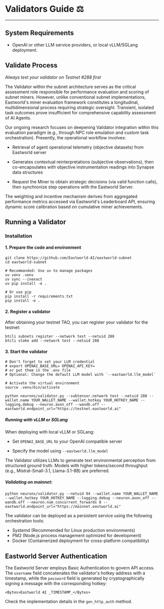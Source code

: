 # Validators Guide ⚖️

---
## System Requirements

* OpenAI or other LLM service providers, or local vLLM/SGLang deployment.


## Validate Process

*Always test your validator on Testnet #288 first*

The Validator within the subnet architecture serves as the critical assessment role responsible for performance evaluation and scoring of subnet miners. However, unlike conventional subnet implementations, Eastworld's miner evaluation framework constitutes a longitudinal, multidimensional process requiring strategic oversight. Transient, isolated task outcomes prove insufficient for comprehensive capability assessment of AI Agents.

Our ongoing research focuses on deepening Validator integration within this evaluation paradigm (e.g., through NPC role emulation and custom task orchestration). Presently, the operational workflow involves:

- Retrieval of agent operational telemetry (objective datasets) from Eastworld server

- Generates contextual reinterpretations (subjective observations), then co-encapsulates with objective instrumentation readings into Synapse data structures

- Request the Miner to obtain strategic decisions (via valid function calls), then synchronize step operations with the Eastworld Server.

The weighting and incentive mechanism derives from aggregated performance metrics accessed via Eastworld's Leaderboard API, ensuring dynamic score calibration based on cumulative miner achievements.


## Running a Validator

### Installation

#### 1. Prepare the code and environment

```
git clone https://github.com/Eastworld-AI/eastworld-subnet
cd eastworld-subnet

# Recommanded: Use uv to manage packages
uv venv .venv
uv sync --inexact
uv pip install -e .

# Or use pip
pip install -r requirements.txt
pip install -e .

```

#### 2. Register a validator

After obtaining your testnet TAO, you can register your validator for the testnet:

```
btcli subnets register --network test --netuid 288
btcli stake add --network test --netuid 288
```


#### 3. Start the validator

```
# Don't forget to set your LLM credential
# export OPENAI_BASE_URL= OPENAI_API_KEY=
# or put them in the .env file
# Optional: Change the default LLM model with `--eastworld.llm_model`

# Activate the virtual environment
source .venv/bin/activate

python neurons/validator.py --subtensor.network test --netuid 288 --wallet.name YOUR_WALLET_NAME --wallet.hotkey YOUR_HOTKEY_NAME --logging.debug --neuron.axon_off --wandb.off --eastworld.endpoint_url="https://testnet.eastworld.ai"
```
##### Running with vLLM or SGLang

When deploying with local vLLM or SGLang:

- Set `OPENAI_BASE_URL` to your OpenAI compatible server

- Specify the model using `--eastworld.llm_model`

The Validator utilizes LLMs to generate text environmental perception from structured ground truth. Models with higher tokens/second throughput (e.g., Mistral-Small-3.1, Llama-3.1-8B) are preferred.


##### Validating on mainnet:

```
python neurons/validator.py --netuid 94 --wallet.name YOUR_WALLET_NAME --wallet.hotkey YOUR_HOTKEY_NAME --logging.debug --neuron.axon_off --wandb.off --neuron.num_concurrent_forwards 8 --eastworld.endpoint_url="https://mainnet.eastworld.ai"
```

The validator can be deployed as a persistent service using the following orchestration tools:

- Systemd (Recommended for Linux production environments)
- PM2 (Node.js process management optimized for development)
- Docker (Containerized deployment for cross-platform compatibility)


## Eastworld Server Authentication

The Eastworld Server employs Basic Authentication to govern API access. The `username` field concatenates the validator's hotkey address with a timestamp, while the `password` field is generated by cryptographically signing a message with the corresponding hotkey:

```
<Bytes>Eastworld AI _TIMESTAMP_</Bytes>
```

Check the implementation details in the `gen_http_auth` method.
